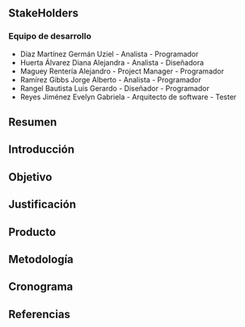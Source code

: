 ## StakeHolders
### Equipo de desarrollo
* Díaz Martínez Germán Uziel - Analista - Programador
* Huerta Álvarez Diana Alejandra - Analista - Diseñadora
* Maguey Rentería Alejandro - Project Manager - Programador
* Ramírez Gibbs Jorge Alberto - Analista - Programador
* Rangel Bautista Luis Gerardo - Diseñador - Programador
* Reyes Jiménez Evelyn Gabriela - Arquitecto de software - Tester

## Resumen


## Introducción

## Objetivo

## Justificación

## Producto

## Metodología

## Cronograma

## Referencias
